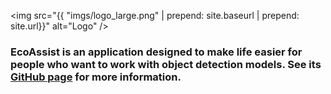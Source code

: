 <img src="{{ "imgs/logo_large.png" | prepend: site.baseurl | prepend: site.url}}" alt="Logo" />

### EcoAssist is an application designed to make life easier for people who want to work with object detection models. See its [GitHub page](https://github.com/PetervanLunteren/EcoAssist/blob/main/README.md) for more information.
